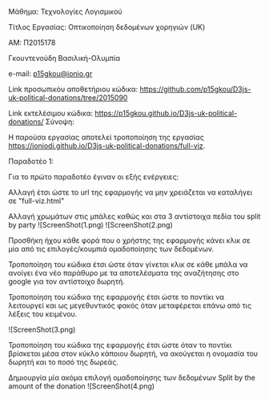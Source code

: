 Μάθημα: Τεχνολογίες Λογισμικού

Τίτλος Εργασίας: Οπτικοποίηση δεδομένων χορηγιών (UK)

ΑΜ: Π2015178

Γκουντενούδη Βασιλική-Ολυμπία

e-mail: p15gkou@ionio.gr

Link προσωπικόυ αποθετήριου κώδικα: https://github.com/p15gkou/D3js-uk-political-donations/tree/2015090

Link εκτελέσιμου κώδικα: https://p15gkou.github.io/D3js-uk-political-donations/
Σύνοψη:

Η παρούσα εργασίας αποτελεί τροποποίηση της εργασίας https://ioniodi.github.io/D3js-uk-political-donations/full-viz.

Παραδοτέο 1: 

Για το πρώτο παραδοτέο έγιναν οι εξής ενέργειες:

Αλλαγή έτσι ώστε το url της εφαρμογής να μην χρειάζεται να καταλήγει σε "full-viz.html" 

Aλλαγή χρωμάτων στις μπάλες καθώς και στα 3 αντίστοιχα πεδία του split by party
![ScreenShot(1.png)
![ScreenShot(2.png)

Προσθήκη ήχου κάθε φορά που ο χρήστης της εφαρμογής κάνει κλικ σε μία από τις επιλογές/κουμπιά ομαδοποίησης των δεδομένων.

Τροποποίηση του κώδικα έτσι ώστε όταν γίνεται κλικ σε κάθε μπάλα να ανοίγει ένα νέο παράθυρο με τα αποτελέσματα της αναζήτησης στο google για τον αντίστοιχο δωρητή.

Τροποποίηση του κώδικα της εφαρμογής έτσι ώστε το ποντίκι να λειτουργεί και ως μεγεθυντικός φακός όταν μεταφέρεται επάνω από τις λέξεις του κειμένου.

![ScreenShot(3.png)


Τροποποίηση του κώδικα της εφαρμογής έτσι ώστε όταν το ποντίκι βρίσκεται μέσα στον κύκλο κάποιου δωρητή, να ακούγεται η ονομασία του δωρητή και το ποσό της δωρεάς.

Δημιουργία μία ακόμα επιλογή ομαδοποίησης των δεδομένων Split by the amount of the donation
![ScreenShot(4.png)


